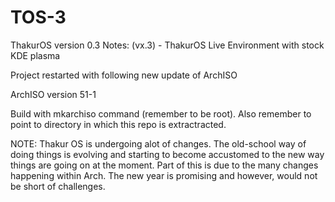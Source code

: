 # TOS-3

ThakurOS version 0.3
Notes: (vx.3) - ThakurOS Live Environment with stock KDE plasma

Project restarted with following new update of ArchISO

ArchISO version 51-1

Build with mkarchiso command (remember to be root). Also remember to point to directory in which this repo is extractracted.  


NOTE: Thakur OS is undergoing alot of changes. The old-school way of doing things is evolving and starting to become accustomed to the new way things are going on at the moment. Part of this is due to the many changes happening within Arch. The new year is promising and however, would not be short of challenges.

